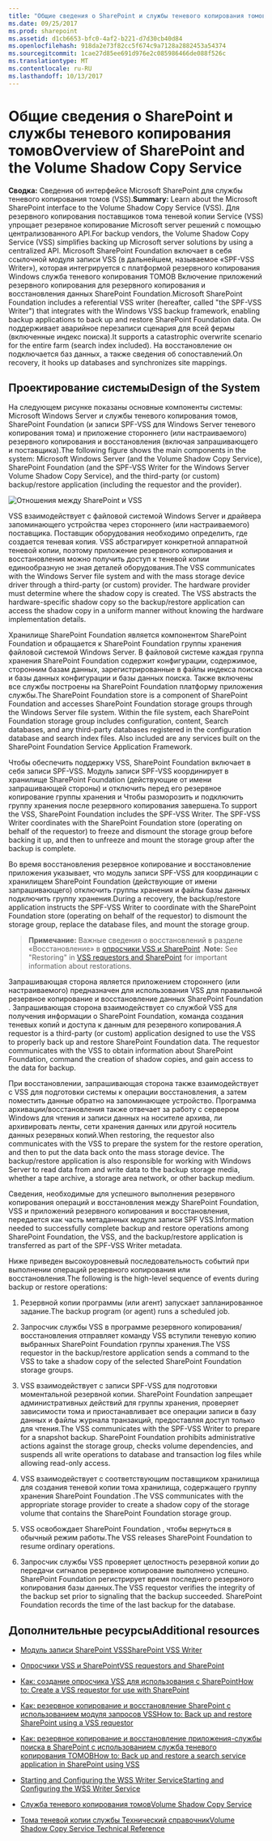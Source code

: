 ```yaml
---
title: "Общие сведения о SharePoint и службы теневого копирования томов"
ms.date: 09/25/2017
ms.prod: sharepoint
ms.assetid: d1cb6653-bfc0-4af2-b221-d7d30cb40d84
ms.openlocfilehash: 918da2e73f82cc5f674c9a7128a2882453a54374
ms.sourcegitcommit: 1cae27d85ee691d976e2c085986466de088f526c
ms.translationtype: MT
ms.contentlocale: ru-RU
ms.lasthandoff: 10/13/2017
---
```

# <a name="overview-of-sharepoint-and-the-volume-shadow-copy-service"></a><span data-ttu-id="e10ee-102">Общие сведения о SharePoint и службы теневого копирования томов</span><span class="sxs-lookup"><span data-stu-id="e10ee-102">Overview of SharePoint and the Volume Shadow Copy Service</span></span>
 <span data-ttu-id="e10ee-103">**Сводка:** Сведения об интерфейсе Microsoft SharePoint для службы теневого копирования томов (VSS).</span><span class="sxs-lookup"><span data-stu-id="e10ee-103">**Summary:** Learn about the Microsoft SharePoint interface to the Volume Shadow Copy Service (VSS).</span></span>
<span data-ttu-id="e10ee-104">Для резервного копирования поставщиков тома теневой копии Service (VSS) упрощает резервное копирование Microsoft server решений с помощью централизованного API.</span><span class="sxs-lookup"><span data-stu-id="e10ee-104">For backup vendors, the Volume Shadow Copy Service (VSS) simplifies backing up Microsoft server solutions by using a centralized API.</span></span> <span data-ttu-id="e10ee-105">Microsoft SharePoint Foundation включает в себя ссылочной модуля записи VSS (в дальнейшем, называемое «SPF-VSS Writer»), которая интегрируется с платформой резервного копирования Windows служба теневого копирования ТОМОВ Включение приложений резервного копирования для резервного копирования и восстановления данных SharePoint Foundation.</span><span class="sxs-lookup"><span data-stu-id="e10ee-105">Microsoft SharePoint Foundation includes a referential VSS writer (hereafter, called "the SPF-VSS Writer") that integrates with the Windows VSS backup framework, enabling backup applications to back up and restore SharePoint Foundation data.</span></span> <span data-ttu-id="e10ee-106">Он поддерживает аварийное перезаписи сценария для всей фермы (включенные индекс поиска).</span><span class="sxs-lookup"><span data-stu-id="e10ee-106">It supports a catastrophic overwrite scenario for the entire farm (search index included).</span></span> <span data-ttu-id="e10ee-107">На восстановление он подключается баз данных, а также сведения об сопоставлений.</span><span class="sxs-lookup"><span data-stu-id="e10ee-107">On recovery, it hooks up databases and synchronizes site mappings.</span></span>
  
    
    


## <a name="design-of-the-system"></a><span data-ttu-id="e10ee-108">Проектирование системы</span><span class="sxs-lookup"><span data-stu-id="e10ee-108">Design of the System</span></span>

<span data-ttu-id="e10ee-109">На следующем рисунке показаны основные компоненты системы: Microsoft Windows Server и службы теневого копирования томов, SharePoint Foundation (и записи SPF-VSS для Windows Server теневого копирования тома) и приложение стороннего (или настраиваемого) резервного копирования и восстановления (включая запрашивающего и поставщика).</span><span class="sxs-lookup"><span data-stu-id="e10ee-109">The following figure shows the main components in the system: Microsoft Windows Server (and the Volume Shadow Copy Service), SharePoint Foundation (and the SPF-VSS Writer for the Windows Server Volume Shadow Copy Service), and the third-party (or custom) backup/restore application (including the requestor and the provider).</span></span>
  
    
    

  
    
    
![Отношения между SharePoint и VSS](../images/77a290e8-e4aa-4c54-b1ec-3d74bf3962b6.gif)
  
    
    
<span data-ttu-id="e10ee-p102">VSS взаимодействует с файловой системой Windows Server и драйвера запоминающего устройства через стороннего (или настраиваемого) поставщика. Поставщик оборудования необходимо определить, где создается теневая копия. VSS абстрагирует конкретной аппаратной теневой копии, поэтому приложение резервного копирования и восстановления можно получить доступ к теневой копии единообразную не зная деталей оборудования.</span><span class="sxs-lookup"><span data-stu-id="e10ee-p102">The VSS communicates with the Windows Server file system and with the mass storage device driver through a third-party (or custom) provider. The hardware provider must determine where the shadow copy is created. The VSS abstracts the hardware-specific shadow copy so the backup/restore application can access the shadow copy in a uniform manner without knowing the hardware implementation details.</span></span> 
  
    
    
<span data-ttu-id="e10ee-p103">Хранилище SharePoint Foundation является компонентом SharePoint Foundation и обращается к SharePoint Foundation группы хранения файловой системой Windows Server. В файловой системе каждая группа хранения SharePoint Foundation содержит конфигурации, содержимое, сторонним базам данных, зарегистрированные в файлы индекса поиска и базы данных конфигурации и базы данных поиска. Также включены все службы построены на SharePoint Foundation платформу приложения службы.</span><span class="sxs-lookup"><span data-stu-id="e10ee-p103">The SharePoint Foundation store is a component of SharePoint Foundation and accesses SharePoint Foundation storage groups through the Windows Server file system. Within the file system, each SharePoint Foundation storage group includes configuration, content, Search databases, and any third-party databases registered in the configuration database and search index files. Also included are any services built on the SharePoint Foundation Service Application Framework.</span></span> 
  
    
    
<span data-ttu-id="e10ee-p104">Чтобы обеспечить поддержку VSS, SharePoint Foundation включает в себя записи SPF-VSS. Модуль записи SPF-VSS координирует в хранилище SharePoint Foundation (действующие от имени запрашивающей стороны) и отключить перед его резервное копирование группы хранения и Чтобы разморозить и подключить группу хранения после резервного копирования завершена.</span><span class="sxs-lookup"><span data-stu-id="e10ee-p104">To support the VSS, SharePoint Foundation includes the SPF-VSS Writer. The SPF-VSS Writer coordinates with the SharePoint Foundation store (operating on behalf of the requestor) to freeze and dismount the storage group before backing it up, and then to unfreeze and mount the storage group after the backup is complete.</span></span>
  
    
    
<span data-ttu-id="e10ee-119">Во время восстановления резервное копирование и восстановление приложения указывает, что модуль записи SPF-VSS для координации с хранилищем SharePoint Foundation (действующие от имени запрашивающего) отключить группы хранения и файлы базы данных подключить группу хранения.</span><span class="sxs-lookup"><span data-stu-id="e10ee-119">During a recovery, the backup/restore application instructs the SPF-VSS Writer to coordinate with the SharePoint Foundation store (operating on behalf of the requestor) to dismount the storage group, replace the database files, and mount the storage group.</span></span>
  
    
    

    
> <span data-ttu-id="e10ee-120">**Примечание:** Важные сведения о восстановлений в разделе «Восстановление» в [опросчики VSS и SharePoint](vss-requestors-and-sharepoint.md) .</span><span class="sxs-lookup"><span data-stu-id="e10ee-120">**Note:** See "Restoring" in  [VSS requestors and SharePoint](vss-requestors-and-sharepoint.md) for important information about restorations.</span></span>
  
    
    

<span data-ttu-id="e10ee-p105">Запрашивающая сторона является приложением стороннего (или настраиваемого) предназначен для использования VSS для правильной резервное копирование и восстановление данных SharePoint Foundation . Запрашивающая сторона взаимодействует со службой VSS для получения информации о SharePoint Foundation, команда создания теневых копий и доступа к данным для резервного копирования.</span><span class="sxs-lookup"><span data-stu-id="e10ee-p105">A requestor is a third-party (or custom) application designed to use the VSS to properly back up and restore SharePoint Foundation data. The requestor communicates with the VSS to obtain information about SharePoint Foundation, command the creation of shadow copies, and gain access to the data for backup.</span></span> 
  
    
    
<span data-ttu-id="e10ee-p106">При восстановлении, запрашивающая сторона также взаимодействует с VSS для подготовки системы к операции восстановления, а затем поместить данные обратно на запоминающее устройство. Программа архивации/восстановления также отвечает за работу с сервером Windows для чтения и записи данных на носителе архива, ли архивировать ленты, сети хранения данных или другой носитель данных резервных копий.</span><span class="sxs-lookup"><span data-stu-id="e10ee-p106">When restoring, the requestor also communicates with the VSS to prepare the system for the restore operation, and then to put the data back onto the mass storage device. The backup/restore application is also responsible for working with Windows Server to read data from and write data to the backup storage media, whether a tape archive, a storage area network, or other backup medium.</span></span> 
  
    
    
<span data-ttu-id="e10ee-125">Сведения, необходимые для успешного выполнения резервного копирования операций и восстановления между SharePoint Foundation, VSS и приложений резервного копирования и восстановления, передается как часть метаданных модуля записи SPF VSS.</span><span class="sxs-lookup"><span data-stu-id="e10ee-125">Information needed to successfully complete backup and restore operations among SharePoint Foundation, the VSS, and the backup/restore application is transferred as part of the SPF-VSS Writer metadata.</span></span>
  
    
    
<span data-ttu-id="e10ee-126">Ниже приведен высокоуровневый последовательность событий при выполнении операций резервного копирования или восстановления.</span><span class="sxs-lookup"><span data-stu-id="e10ee-126">The following is the high-level sequence of events during backup or restore operations:</span></span>
  
    
    

  
    
    

1. <span data-ttu-id="e10ee-127">Резервной копии программы (или агент) запускает запланированное задание.</span><span class="sxs-lookup"><span data-stu-id="e10ee-127">The backup program (or agent) runs a scheduled job.</span></span> 
    
  
2. <span data-ttu-id="e10ee-128">Запросчик службы VSS в программе резервного копирования/восстановления отправляет команду VSS вступили теневую копию выбранных SharePoint Foundation группы хранения.</span><span class="sxs-lookup"><span data-stu-id="e10ee-128">The VSS requestor in the backup/restore application sends a command to the VSS to take a shadow copy of the selected SharePoint Foundation storage groups.</span></span> 
    
  
3. <span data-ttu-id="e10ee-p107">VSS взаимодействует с записи SPF-VSS для подготовки моментальной резервной копии. SharePoint Foundation запрещает административных действий для группы хранения, проверяет зависимости тома и приостанавливает все операции записи в базу данных и файлы журнала транзакций, предоставляя доступ только для чтения.</span><span class="sxs-lookup"><span data-stu-id="e10ee-p107">The VSS communicates with the SPF-VSS Writer to prepare for a snapshot backup. SharePoint Foundation prohibits administrative actions against the storage group, checks volume dependencies, and suspends all write operations to database and transaction log files while allowing read-only access.</span></span> 
    
  
4. <span data-ttu-id="e10ee-131">VSS взаимодействует с соответствующим поставщиком хранилища для создания теневой копии тома хранилища, содержащего группу хранения SharePoint Foundation .</span><span class="sxs-lookup"><span data-stu-id="e10ee-131">The VSS communicates with the appropriate storage provider to create a shadow copy of the storage volume that contains the SharePoint Foundation storage group.</span></span> 
    
  
5. <span data-ttu-id="e10ee-132">VSS освобождает SharePoint Foundation , чтобы вернуться в обычный режим работы.</span><span class="sxs-lookup"><span data-stu-id="e10ee-132">The VSS releases SharePoint Foundation to resume ordinary operations.</span></span>
    
  
6. <span data-ttu-id="e10ee-p108">Запросчик службы VSS проверяет целостность резервной копии до передачи сигналов резервное копирование выполнено успешно. SharePoint Foundation регистрирует время последнего резервного копирования базы данных.</span><span class="sxs-lookup"><span data-stu-id="e10ee-p108">The VSS requestor verifies the integrity of the backup set prior to signaling that the backup succeeded. SharePoint Foundation records the time of the last backup for the database.</span></span>
    
  

## <a name="additional-resources"></a><span data-ttu-id="e10ee-135">Дополнительные ресурсы</span><span class="sxs-lookup"><span data-stu-id="e10ee-135">Additional resources</span></span>
<span data-ttu-id="e10ee-136"><a name="bk_addresources"> </a></span><span class="sxs-lookup"><span data-stu-id="e10ee-136"></span></span>


-  [<span data-ttu-id="e10ee-137">Модуль записи SharePoint VSS</span><span class="sxs-lookup"><span data-stu-id="e10ee-137">SharePoint VSS Writer</span></span>](sharepoint-vss-writer.md)
    
  
-  [<span data-ttu-id="e10ee-138">Опросчики VSS и SharePoint</span><span class="sxs-lookup"><span data-stu-id="e10ee-138">VSS requestors and SharePoint</span></span>](vss-requestors-and-sharepoint.md)
    
  
-  [<span data-ttu-id="e10ee-139">Как: создание опросчика VSS для использования с SharePoint</span><span class="sxs-lookup"><span data-stu-id="e10ee-139">How to: Create a VSS requestor for use with SharePoint</span></span>](how-to-create-a-vss-requestor-for-use-with-sharepoint.md)
    
  
-  [<span data-ttu-id="e10ee-140">Как: резервное копирование и восстановление SharePoint с использованием модуля запросов VSS</span><span class="sxs-lookup"><span data-stu-id="e10ee-140">How to: Back up and restore SharePoint using a VSS requestor</span></span>](how-to-back-up-and-restore-sharepoint-using-a-vss-requestor.md)
    
  
-  [<span data-ttu-id="e10ee-141">Как: резервное копирование и восстановление приложения-службы поиска в SharePoint с использованием служба теневого копирования ТОМОВ</span><span class="sxs-lookup"><span data-stu-id="e10ee-141">How to: Back up and restore a search service application in SharePoint using VSS</span></span>](how-to-back-up-and-restore-a-search-service-application-in-sharepoint-using.md)
    
  
-  [<span data-ttu-id="e10ee-142">Starting and Configuring the WSS Writer Service</span><span class="sxs-lookup"><span data-stu-id="e10ee-142">Starting and Configuring the WSS Writer Service</span></span>](http://msdn.microsoft.com/library/c9243dd6-e61e-4783-9fef-48d0122f1c09.aspx)
    
  
-  [<span data-ttu-id="e10ee-143">Служба теневого копирования томов</span><span class="sxs-lookup"><span data-stu-id="e10ee-143">Volume Shadow Copy Service</span></span>](http://msdn.microsoft.com/en-us/library/windows/desktop/bb968832%28v=vs.85%29.aspx)
    
  
-  [<span data-ttu-id="e10ee-144">Тома теневой копии службы Технический справочник</span><span class="sxs-lookup"><span data-stu-id="e10ee-144">Volume Shadow Copy Service Technical Reference</span></span>](http://msdn.microsoft.com/en-us/library/windows/desktop/aa384648%28v=vs.85%29.aspx)
    
  

